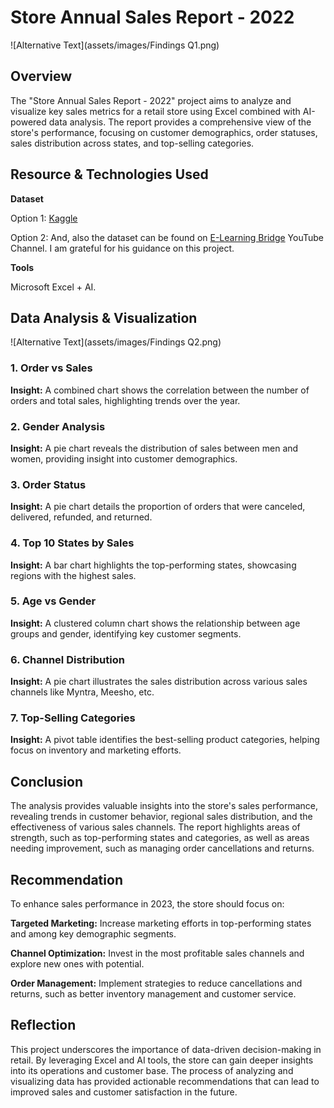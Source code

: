 # Store Annual Sales Report - 2022

![Alternative Text](assets/images/Findings Q1.png)

## Overview
The "Store Annual Sales Report - 2022" project aims to analyze and visualize key sales metrics for a retail store using Excel combined with AI-powered data analysis. The report provides a comprehensive view of the store's performance, focusing on customer demographics, order statuses, sales distribution across states, and top-selling categories.
## Resource & Technologies Used

**Dataset**

Option 1: [Kaggle](https://www.kaggle.com/datasets?fileType=csv)

Option 2: And, also the dataset can be found on [E-Learning Bridge](https://www.youtube.com/@shashank_mishra) YouTube Channel. I am grateful for his guidance on this project.

**Tools** 

Microsoft Excel + AI.

## Data Analysis & Visualization 

![Alternative Text](assets/images/Findings Q2.png)
### 1. Order vs Sales 

**Insight:** A combined chart shows the correlation between the number of orders and total sales, highlighting trends over the year.

### 2. Gender Analysis

**Insight:** A pie chart reveals the distribution of sales between men and women, providing insight into customer demographics.

### 3. Order Status 

**Insight:** A pie chart details the proportion of orders that were canceled, delivered, refunded, and returned.

### 4. Top 10 States by Sales

**Insight:** A bar chart highlights the top-performing states, showcasing regions with the highest sales.

### 5. Age vs Gender 

**Insight:** A clustered column chart shows the relationship between age groups and gender, identifying key customer segments.

### 6. Channel Distribution 

**Insight:** A pie chart illustrates the sales distribution across various sales channels like Myntra, Meesho, etc.

### 7. Top-Selling Categories 

**Insight:** A pivot table identifies the best-selling product categories, helping focus on inventory and marketing efforts.

## Conclusion
The analysis provides valuable insights into the store's sales performance, revealing trends in customer behavior, regional sales distribution, and the effectiveness of various sales channels. The report highlights areas of strength, such as top-performing states and categories, as well as areas needing improvement, such as managing order cancellations and returns.
## Recommendation
To enhance sales performance in 2023, the store should focus on:

**Targeted Marketing:** Increase marketing efforts in top-performing states and among key demographic segments.

**Channel Optimization:** Invest in the most profitable sales channels and explore new ones with potential.

**Order Management:** Implement strategies to reduce cancellations and returns, such as better inventory management and customer service.
## Reflection
This project underscores the importance of data-driven decision-making in retail. By leveraging Excel and AI tools, the store can gain deeper insights into its operations and customer base. The process of analyzing and visualizing data has provided actionable recommendations that can lead to improved sales and customer satisfaction in the future.




